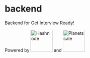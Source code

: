 # backend
Backend for Get Interview Ready!

Powered by <img src="https://res.cloudinary.com/dqkl3iifo/image/upload/v1659325100/logos/hashnode_egjslc.png" alt="Hashnode" width=70> and <img src="https://res.cloudinary.com/dqkl3iifo/image/upload/v1659325113/logos/planetscale_t18vko.jpg" alt="Planetscale" width=70>
